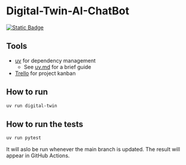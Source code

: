# Digital-Twin-AI-ChatBot
[![Static Badge](https://img.shields.io/badge/Trello-Kanban-blue?style=flat&logo=trello&logoSize=auto)](https://trello.com/invite/b/68df8720f3a0b9358e3185e0/ATTI3cda1388218acd2b02eaf76dfd1ed374FD152D68/digital-twin)

## Tools
- [uv](https://github.com/astral-sh/uv) for dependency management
    - See [uv.md](docs/uv.md) for a brief guide
- [Trello](https://trello.com/invite/b/68df8720f3a0b9358e3185e0/ATTIf4dc42546f45cbc8140669f8207642abE25BF06A/digital-twin) for project kanban

## How to run
```bash
uv run digital-twin
```

## How to run the tests
```bash
uv run pytest
```
It will aslo be run whenever the main branch is updated. The result will appear in GitHub Actions.